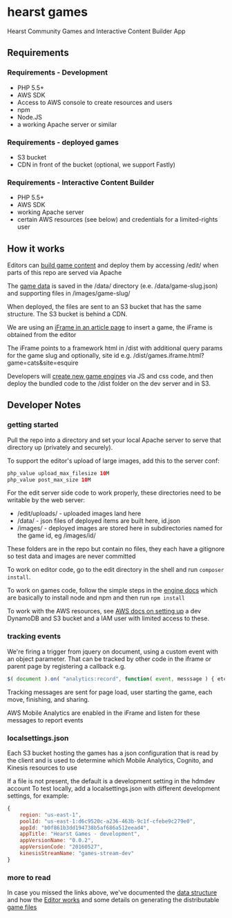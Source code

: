 # hearst games

Hearst Community Games and Interactive Content Builder App

## Requirements

### Requirements - Development
* PHP 5.5+
* AWS SDK
* Access to AWS console to create resources and users
* npm
* Node.JS
* a working Apache server or similar

### Requirements - deployed games
* S3 bucket
* CDN in front of the bucket (optional, we support Fastly)

### Requirements - Interactive Content Builder
* PHP 5.5+
* AWS SDK
* working Apache server
* certain AWS resources (see below) and credentials for a limited-rights user

## How it works
Editors can [build game content](docs/Editor.md) and deploy them by accessing /edit/ when parts of this repo are served via Apache

The [game data](docs/Data.md) is saved in the /data/ directory (e.e. /data/game-slug.json) and supporting files in /images/game-slug/

When deployed, the files are sent to an S3 bucket that has the same structure. The S3 bucket is behind a CDN.

We are using an [iFrame in an article page](docs/Iframes.md) to insert a game, the iFrame is obtained from the editor

The iFrame points to a framework html in /dist with additional query params for the game slug and optionally, site id
e.g. /dist/games.iframe.html?game=cats&site=esquire

Developers will [create new game engines](docs/HearstPuzzleGameDocumentation.md) via JS and css code, and then deploy the bundled code to the /dist folder on the dev server and in S3.

## Developer Notes

### getting started
Pull the repo into a directory and set your local Apache server to serve that directory up (privately and securely).

To support the editor's upload of large images, add this to the server conf:
```php
php_value upload_max_filesize 10M
php_value post_max_size 10M
```

For the edit server side code to work properly, these directories need to be writable by the web server:
* /edit/uploads/ - uploaded images land here
* /data/ - json files of deployed items are built here, id.json
* /images/ - deployed images are stored here in subdirectories named for the game id, eg /images/id/

These folders are in the repo but contain no files, they each have a gitignore so test data and images are never committed

To work on editor code, go to the edit directory in the shell and run `composer install`. 

To work on games code, follow the simple steps in the [engine docs](docs/HearstPuzzleGameDocumentation.md) which are basically to install node and npm and then run `npm install`

To work with the AWS resources, see [AWS docs on setting up](docs/AWS.md) a dev DynamoDB and S3 bucket and a IAM user with limited access to these.

### tracking events
We're firing a trigger from jquery on document, using a custom event with an object parameter. That can be tracked by other code in the iframe or parent page by registering a callback e.g.
```javascript
$( document ).on( "analytics:record", function( event, messsage ) { etc... } );
```
Tracking messages are sent for page load, user starting the game, each move, finishing, and sharing.

AWS Mobile Analytics are enabled in the iFrame and listen for these messages to report events

### localsettings.json
Each S3 bucket hosting the games has a json configuration that is read by the client and is used to determine which Mobile Analytics, Cognito, and Kinesis resources to use

If a file is not present, the default is a development setting in the hdmdev account
To test locally, add a localsettings.json with different development settings, for example:
```javascript
{
	region: "us-east-1",
	poolId: "us-east-1:d6c9520c-a236-463b-9c1f-cfebe9c279e0",
	appId: "b0f861b3dd194738b5af686a512eead4",
	appTitle: "Hearst Games - development",
	appVersionName: "0.0.2",
	appVersionCode: "20160527",
	kinesisStreamName: "games-stream-dev"
}
```


### more to read
In case you missed the links above, we've documented the [data structure](docs/Data.md) and how the [Editor works](docs/Editor.md) and some details on generating the distributable [game files](docs/HearstPuzzleGameDocumentation.md)

